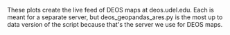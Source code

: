 These plots create the live feed of DEOS maps at deos.udel.edu. Each is meant for a separate server, but deos_geopandas_ares.py is the most up to data version of the script because that's the server we use for DEOS maps. 
